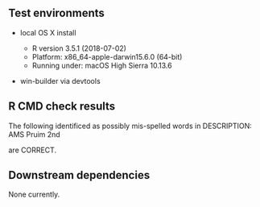 
## Test environments

* local OS X install 
  * R version 3.5.1 (2018-07-02)
  * Platform: x86_64-apple-darwin15.6.0 (64-bit)
  * Running under: macOS High Sierra 10.13.6
  
* win-builder via devtools


## R CMD check results

The following identificed as possibly mis-spelled words in DESCRIPTION:
  AMS 
  Pruim 
  2nd

are CORRECT.


## Downstream dependencies

None currently.
